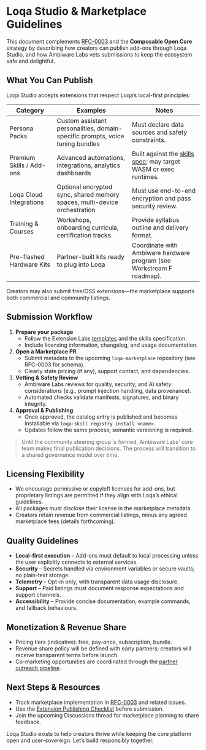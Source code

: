 # Loqa Studio & Marketplace Guidelines

This document complements [RFC-0003](../rfcs/RFC-0003_loqa_marketplace_mvp.md) and the **Composable Open Core** strategy by describing how creators can publish add-ons through Loqa Studio, and how Ambiware Labs vets submissions to keep the ecosystem safe and delightful.

## What You Can Publish

Loqa Studio accepts extensions that respect Loqa’s local-first principles:

| Category | Examples | Notes |
| --- | --- | --- |
| Persona Packs | Custom assistant personalities, domain-specific prompts, voice tuning bundles | Must declare data sources and safety constraints. |
| Premium Skills / Add-ons | Advanced automations, integrations, analytics dashboards | Built against the [skills spec](https://github.com/ambiware-labs/loqa-core/blob/main/docs/skills/SPEC.md); may target WASM or exec runtimes. |
| Loqa Cloud Integrations | Optional encrypted sync, shared memory spaces, multi-device orchestration | Must use end-to-end encryption and pass security review. |
| Training & Courses | Workshops, onboarding curricula, certification tracks | Provide syllabus outline and delivery format. |
| Pre-flashed Hardware Kits | Partner-built kits ready to plug into Loqa | Coordinate with Ambiware hardware program (see Workstream F roadmap).

Creators may also submit free/OSS extensions—the marketplace supports both commercial and community listings.

## Submission Workflow

1. **Prepare your package**
   - Follow the Extension Labs [templates](../community/extension-labs/) and the skills specification.
   - Include licensing information, changelog, and usage documentation.
2. **Open a Marketplace PR**
   - Submit metadata to the upcoming `loqa-marketplace` repository (see RFC-0003 for schema).
   - Clearly state pricing (if any), support contact, and dependencies.
3. **Vetting & Safety Review**
   - Ambiware Labs reviews for quality, security, and AI safety considerations (e.g., prompt injection handling, data provenance).
   - Automated checks validate manifests, signatures, and binary integrity.
4. **Approval & Publishing**
   - Once approved, the catalog entry is published and becomes installable via `loqa-skill registry install <name>`.
   - Updates follow the same process; semantic versioning is required.

> Until the community steering group is formed, Ambiware Labs’ core team makes final publication decisions. The process will transition to a shared governance model over time.

## Licensing Flexibility

- We encourage permissive or copyleft licenses for add-ons, but proprietary listings are permitted if they align with Loqa’s ethical guidelines.
- All packages must disclose their license in the marketplace metadata.
- Creators retain revenue from commercial listings, minus any agreed marketplace fees (details forthcoming).

## Quality Guidelines

- **Local-first execution** – Add-ons must default to local processing unless the user explicitly connects to external services.
- **Security** – Secrets handled via environment variables or secure vaults; no plain-text storage.
- **Telemetry** – Opt-in only, with transparent data usage disclosure.
- **Support** – Paid listings must document response expectations and support channels.
- **Accessibility** – Provide concise documentation, example commands, and fallback behaviours.

## Monetization & Revenue Share

- Pricing tiers (indicative): free, pay-once, subscription, bundle.
- Revenue share policy will be defined with early partners; creators will receive transparent terms before launch.
- Co-marketing opportunities are coordinated through the [partner outreach pipeline](../community/outreach/partner_pipeline.md).

## Next Steps & Resources

- Track marketplace implementation in [RFC-0003](../rfcs/RFC-0003_loqa_marketplace_mvp.md) and related issues.
- Use the [Extension Publishing Checklist](../community/extension-labs/checklist.md) before submission.
- Join the upcoming Discussions thread for marketplace planning to share feedback.

Loqa Studio exists to help creators thrive while keeping the core platform open and user-sovereign. Let’s build responsibly together.
